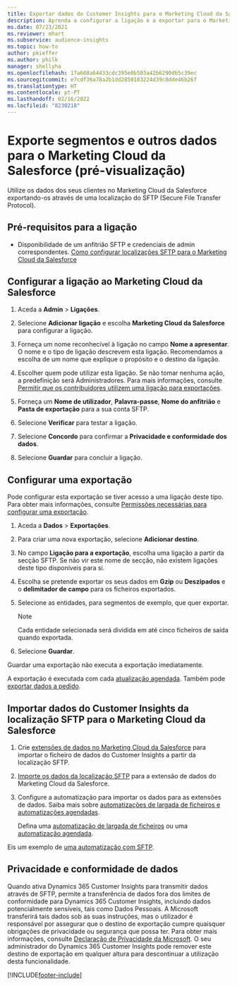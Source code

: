 ```yaml
---
title: Exportar dados do Customer Insights para o Marketing Cloud da Salesforce
description: Aprenda a configurar a ligação e a exportar para o Marketing Cloud da Salesforce.
ms.date: 07/23/2021
ms.reviewer: mhart
ms.subservice: audience-insights
ms.topic: how-to
author: pkieffer
ms.author: philk
manager: shellyha
ms.openlocfilehash: 17a608a64433cdc395e0b503a42b6290db5c39ec
ms.sourcegitcommit: e7cdf36a78a2b1dd2850183224d39c8dde46b26f
ms.translationtype: HT
ms.contentlocale: pt-PT
ms.lasthandoff: 02/16/2022
ms.locfileid: "8230218"
---
```

# <a name="export-segments-and-other-data-to-salesforce-marketing-cloud-preview"></a>Exporte segmentos e outros dados para o Marketing Cloud da Salesforce (pré-visualização)

Utilize os dados dos seus clientes no Marketing Cloud da Salesforce exportando-os através de uma localização do SFTP (Secure File Transfer Protocol).

## <a name="prerequisites-for-connection"></a>Pré-requisitos para a ligação

- Disponibilidade de um anfitrião SFTP e credenciais de admin correspondentes. [Como configurar localizações SFTP para o Marketing Cloud da Salesforce](https://help.salesforce.com/articleView?id=sf.mc_es_configure_enhanced_ftp.htm&type=5) 

## <a name="set-up-the-connection-to-salesforce-marketing-cloud"></a>Configurar a ligação ao Marketing Cloud da Salesforce

1. Aceda a **Admin** > **Ligações**.

1. Selecione **Adicionar ligação** e escolha **Marketing Cloud da Salesforce** para configurar a ligação.

1. Forneça um nome reconhecível à ligação no campo **Nome a apresentar**. O nome e o tipo de ligação descrevem esta ligação. Recomendamos a escolha de um nome que explique o propósito e o destino da ligação.

1. Escolher quem pode utilizar esta ligação. Se não tomar nenhuma ação, a predefinição será Administradores. Para mais informações, consulte [Permitir que os contribuidores utilizem uma ligação para exportações](connections.md#allow-contributors-to-use-a-connection-for-exports).

1. Forneça um **Nome de utilizador**, **Palavra-passe**, **Nome do anfitrião** e **Pasta de exportação** para a sua conta SFTP.

1. Selecione **Verificar** para testar a ligação.

1. Selecione **Concordo** para confirmar a **Privacidade e conformidade dos dados**.

1. Selecione **Guardar** para concluir a ligação.

## <a name="configure-an-export"></a>Configurar uma exportação

Pode configurar esta exportação se tiver acesso a uma ligação deste tipo. Para obter mais informações, consulte [Permissões necessárias para configurar uma exportação](export-destinations.md#set-up-a-new-export).

1. Aceda a **Dados** > **Exportações**.

1. Para criar uma nova exportação, selecione **Adicionar destino**.

1. No campo **Ligação para a exportação**, escolha uma ligação a partir da secção SFTP. Se não vir este nome de secção, não existem ligações deste tipo disponíveis para si.

1. Escolha se pretende exportar os seus dados em **Gzip** ou **Deszipados** e o **delimitador de campo** para os ficheiros exportados.

1. Selecione as entidades, para segmentos de exemplo, que quer exportar.

   > [!NOTE]
   > Cada entidade selecionada será dividida em até cinco ficheiros de saída quando exportada. 

1. Selecione **Guardar**.

Guardar uma exportação não executa a exportação imediatamente.

A exportação é executada com cada [atualização agendada](system.md#schedule-tab). Também pode [exportar dados a pedido](export-destinations.md#run-exports-on-demand). 

## <a name="import-customer-insights-data-from-sftp-location-to-salesforce-marketing-cloud"></a>Importar dados do Customer Insights da localização SFTP para o Marketing Cloud da Salesforce

1. Crie [extensões de dados no Marketing Cloud da Salesforce](https://help.salesforce.com/articleView?id=sf.mc_es_create_data_extension.htm&type=5) para importar o ficheiro de dados do Customer Insights a partir da localização SFTP.

2. [Importe os dados da localização SFTP](https://help.salesforce.com/articleView?id=sf.mc_es_import_data_extension_classic.htm&type=5) para a extensão de dados do Marketing Cloud da Salesforce. 

3. Configure a automatização para importar os dados para as extensões de dados. Saiba mais sobre [automatizações de largada de ficheiros e automatizações agendadas](https://help.salesforce.com/articleView?id=sf.mc_as_triggered_automations.htm&type=5).

   Defina uma [automatização de largada de ficheiros](https://help.salesforce.com/articleView?id=sf.mc_as_define_a_triggered_automation.htm&type=5) ou uma [automatização agendada](https://help.salesforce.com/articleView?id=sf.mc_as_define_a_scheduled_automation.htm&type=5). 

Eis um exemplo de [uma automatização com SFTP](https://help.salesforce.com/articleView?id=sf.mc_as_ftp_and_triggered_automation_scenario.htm&type=5).

## <a name="data-privacy-and-compliance"></a>Privacidade e conformidade de dados

Quando ativa Dynamics 365 Customer Insights para transmitir dados através de SFTP, permite a transferência de dados fora dos limites de conformidade para Dynamics 365 Customer Insights, incluindo dados potencialmente sensíveis, tais como Dados Pessoais. A Microsoft transferirá tais dados sob as suas instruções, mas o utilizador é responsável por assegurar que o destino de exportação cumpre quaisquer obrigações de privacidade ou segurança que possa ter. Para obter mais informações, consulte [Declaração de Privacidade da Microsoft](https://go.microsoft.com/fwlink/?linkid=396732).
O seu administrador do Dynamics 365 Customer Insights pode remover este destino de exportação em qualquer altura para descontinuar a utilização desta funcionalidade.

[!INCLUDE[footer-include](../includes/footer-banner.md)]
